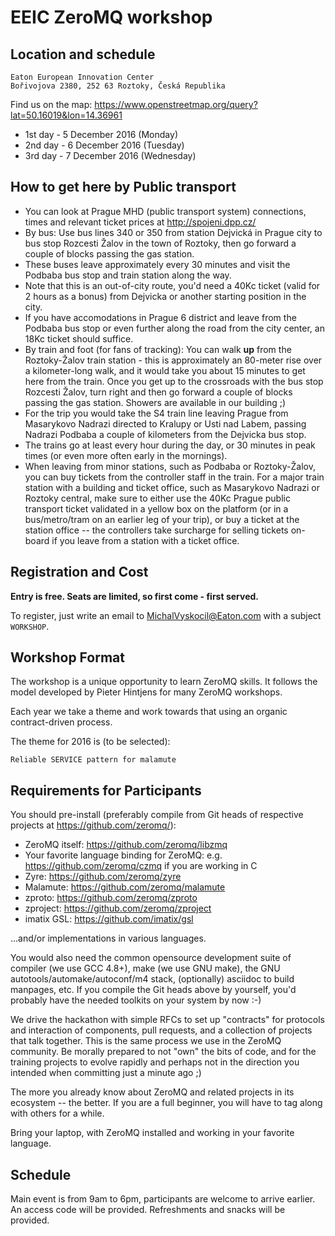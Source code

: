 # EEIC ZeroMQ workshop

## Location and schedule

    Eaton European Innovation Center
    Bořivojova 2380, 252 63 Roztoky, Česká Republika

Find us on the map: https://www.openstreetmap.org/query?lat=50.16019&lon=14.36961

 * 1st day - 5 December 2016 (Monday)
 * 2nd day - 6 December 2016 (Tuesday)
 * 3rd day - 7 December 2016 (Wednesday)

## How to get here by Public transport
 * You can look at Prague MHD (public transport system) connections, times and relevant ticket prices at http://spojeni.dpp.cz/
 * By bus: Use bus lines 340 or 350 from station Dejvická in Prague city to bus stop Rozcesti Žalov in the town of Roztoky, then go forward a couple of blocks passing the gas station.
  * These buses leave approximately every 30 minutes and visit the Podbaba bus stop and train station along the way.
  * Note that this is an out-of-city route, you'd need a 40Kc ticket (valid for 2 hours as a bonus) from Dejvicka or another starting position in the city.
  * If you have accomodations in Prague 6 district and leave from the Podbaba bus stop or even further along the road from the city center, an 18Kc ticket should suffice.
 * By train and foot (for fans of tracking): You can walk **up** from the Roztoky-Žalov train station - this is approximately an 80-meter rise over a kilometer-long walk, and it would take you about 15 minutes to get here from the train. Once you get up to the crossroads with the bus stop Rozcesti Žalov, turn right and then go forward a couple of blocks passing the gas station. Showers are available in our building ;)
  * For the trip you would take the S4 train line leaving Prague from Masarykovo Nadrazi directed to Kralupy or Usti nad Labem, passing Nadrazi Podbaba a couple of kilometers from the Dejvicka bus stop.
  * The trains go at least every hour during the day, or 30 minutes in peak times (or even more often early in the mornings).
  * When leaving from minor stations, such as Podbaba or Roztoky-Žalov, you can buy tickets from the controller staff in the train. For a major train station with a building and ticket office, such as Masarykovo Nadrazi or Roztoky central, make sure to either use the 40Kc Prague public transport ticket validated in a yellow box on the platform (or in a bus/metro/tram on an earlier leg of your trip), or buy a ticket at the station office -- the controllers take surcharge for selling tickets on-board if you leave from a station with a ticket office.
 
## Registration and Cost

**Entry is free. Seats are limited, so first come - first served.**

To register, just write an email to <MichalVyskocil@Eaton.com> with a subject `WORKSHOP`.

## Workshop Format

The workshop is a unique opportunity to learn ZeroMQ skills. It follows the model developed by Pieter Hintjens for many ZeroMQ workshops.

Each year we take a theme and work towards that using an organic contract-driven process.

The theme for 2016 is (to be selected):

    Reliable SERVICE pattern for malamute

## Requirements for Participants

You should pre-install (preferably compile from Git heads of respective projects at https://github.com/zeromq/):

* ZeroMQ itself: https://github.com/zeromq/libzmq
* Your favorite language binding for ZeroMQ: e.g. https://github.com/zeromq/czmq if you are working in C
* Zyre: https://github.com/zeromq/zyre
* Malamute: https://github.com/zeromq/malamute
* zproto: https://github.com/zeromq/zproto
* zproject: https://github.com/zeromq/zproject
* imatix GSL: https://github.com/imatix/gsl

...and/or implementations in various languages.

You would also need the common opensource development suite of compiler (we use GCC 4.8+), make (we use GNU make), the GNU autotools/automake/autoconf/m4 stack, (optionally) asciidoc to build manpages, etc. If you compile the Git heads above by yourself, you'd probably have the needed toolkits on your system by now :-)

We drive the hackathon with simple RFCs to set up "contracts" for protocols and interaction of components, pull requests, and a collection of projects that talk together. This is the same process we use in the ZeroMQ community. Be morally prepared to not "own" the bits of code, and for the training projects to evolve rapidly and perhaps not in the direction you intended when committing just a minute ago ;)

The more you already know about ZeroMQ and related projects in its ecosystem -- the better. If you are a full beginner, you will have to tag along with others for a while.

Bring your laptop, with ZeroMQ installed and working in your favorite language.


## Schedule

Main event is from 9am to 6pm, participants are welcome to arrive earlier. An access code will be provided. Refreshments and snacks will be provided.
